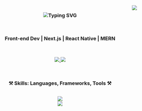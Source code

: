 <div align=center>

<!--  <img src="https://media.giphy.com/media/ZVik7pBtu9dNS/giphy.gif"/> -->
<br/>

<img align="right" src="https://visitor-badge.laobi.icu/badge?page_id=akshaypmna.akshaypmna" />

<h3 align="center">
   <img src="https://readme-typing-svg.herokuapp.com?font=Poppins&weight=600&size=45&duration=4000&pause=500&color=B8860B&center=true&vCenter=true&width=435&lines=Hi+there+%F0%9F%91%8B;I'm+Akshay+K" alt="Typing SVG" />
</h3>
<div align="center">
<br/>

<h3>Front-end Dev | Next.js | React Native | MERN</h3>
 <br/><br/> 
  <a href="https://linkedin.com/in/akshaypmna" target="_blank">
    <img src="https://img.shields.io/badge/LinkedIn-0077B5?style=for-the-badge&logo=linkedin&logoColor=white" target="_blank" />
  </a>
  <a href="https://aks-dev.vercel.app" target="_blank">
     <img src="https://img.shields.io/badge/Portfolio-B8860B?style=for-the-badge&logo=todoist&logoColor=white" target="_blank" />
  </a>
<!--   <a href="https://twitter.com/akshaypmna18" target="_blank">
     <img src="https://img.shields.io/badge/Twitter-0077B5?style=for-the-badge&logo=twitter&logoColor=white" target="_blank" />
  </a>
  <a href="https://instagram.com/akshay_webdev" target="_blank">
     <img src="https://img.shields.io/badge/Instagram-333333?style=for-the-badge&logo=instagram&logoColor=white" target="_blank" />
  </a> -->
 <br/><br/><br/>
<h3 align="center">⚒️ Skills: Languages, Frameworks, Tools ⚒️</h3>

<div align="center"><br/>
    <img src="https://skillicons.dev/icons?i=html,css,javascript,typescript,react,next,redux,tailwind,git,vitest,astro" /> <br/>
    <img src="https://skillicons.dev/icons?i=figma,sass,bootstrap,jquery,firebase,nodejs,expressjs,mongodb,postgres,prisma,materialui" />
</div>
<br/>


</div>
